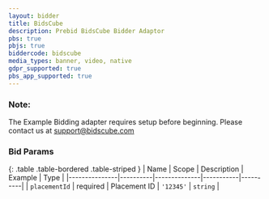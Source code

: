 ```yaml
---
layout: bidder
title: BidsCube
description: Prebid BidsCube Bidder Adaptor
pbs: true
pbjs: true
biddercode: bidscube
media_types: banner, video, native
gdpr_supported: true
pbs_app_supported: true
---
```


### Note:

The Example Bidding adapter requires setup before beginning. Please contact us at support@bidscube.com

### Bid Params

{: .table .table-bordered .table-striped }
| Name          | Scope    | Description  |  Example  | Type     |
|---------------|----------|--------------|-----------|----------|
| `placementId` | required | Placement ID | `'12345'` | `string` |
